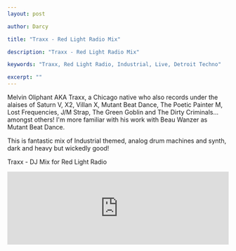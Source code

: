```yaml
---
layout: post

author: Darcy

title: "Traxx - Red Light Radio Mix"

description: "Traxx - Red Light Radio Mix"

keywords: "Traxx, Red Light Radio, Industrial, Live, Detroit Techno"

excerpt: ""
---
```


Melvin Oliphant AKA Traxx, a Chicago native who also records under the alaises of Saturn V, X2, Villan X, Mutant Beat Dance, The Poetic Painter M, Lost Frequencies, J/M Strap, The Green Goblin and The Dirty Criminals... amongst others! I'm more familiar with his work with Beau Wanzer as Mutant Beat Dance.

This is fantastic mix of Industrial themed, analog drum machines and synth, dark and heavy but wickedly good!

Traxx - DJ Mix for Red Light Radio
<iframe width="100%" height="166" scrolling="no" frameborder="no" src="https://w.soundcloud.com/player/?url=http%3A%2F%2Fapi.soundcloud.com%2Ftracks%2F85454881"></iframe>